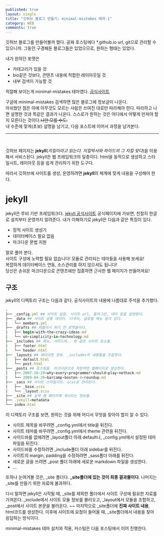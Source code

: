 ```yaml
---
published: true
layout: single
title: "깃허브 블로그 만들기: minimal-mistakes 테마-1"
category: WEB
comments: true
---
```


깃허브 블로그를 만들어볼까 했다. 공짜 호스팅에다 *.github.io url, git으로 관리할 수 있으니까. 그동안 구경해둔 블로그들은 있었으므로, 원하는 형태는 있었다.

내가 원하던 포맷은
- 카테고리가 있을 것
- bio같은 것보다, 콘텐츠 내용에 적합한 레이아웃일 것
- 내부 검색이 가능할 것


적절해 보이는게 minimal-mistakes 테마였다. [공식사이트](https://github.com/mmistakes/minimal-mistakes)

구글에 minimal-mistakes 검색하면 많은 블로그에 정보글이 나온다.  
아쉬웠던 점은 아예 아무것도 모르는 사람은 쓰여진 대로만 따라해야 한다. 따라하고 나면 설명한 것과 똑같은 결과가 나온다. 스스로가 원하는 것은 어디에서 어떻게 만져야 할지 모른다는 것이다.~~나만 모를 수도.~~  
내 수준에 맞게(초보) 설명을 남기고, 다음 포스트에 이어서 과정을 남겨본다.

--------
<br>
  
깃허브 페이지는 **jekyll**(*지킬이라고 읽는다. 지킬박사와 하이드의 그 지킬 맞다*)을 이용해서 서비스된다. jekyll은 웹 프레임워크의 일종이다. html을 동적으로 생성하고 스타일시트, 레이아웃 등을 쉽게 관리하기 위한 도구다.

따라서 깃허브에 사이트를 생성, 운영하려면 **jekyll**의 체계에 맞게 내용을 구성해야 한다.

# jekyll
jekyll은 루비 기반 프레임워크다. [jekyll 공식사이트](https://jekyllrb-ko.github.io/) 공식페이지에 가보면, 친절히 한글로 설치부터 운영까지 알려준다. 
내가 이해하기로 jekyll은 다음과 같은 특징이 있다.
- 정적 사이트 생성기
- 데이터베이스 필요 없음
- 마크다운 문법 지원

말로 풀어 본다.  
사이트 구성에 노력할 필요 없습니다! 모듈로 관리되는 테마들을 사용해 보세요!   
복잡하게 데이터베이스 연동, 소스관리를 하지 않으셔도 됩니다!  
당신은 손쉬운 마크다운으로 콘텐츠에만 집중하면 근사한 웹 페이지가 만들어져요!

## 구조
jekyll의 디렉토리 구조는 다음과 같다. 공식사이트의 내용에 나름대로 주석을 추가했다.
```ruby
.
├── _config.yml ## 사이트 설정. 사이트 url, 플러그인, 테마 등을 설정한다.
├── _data ## 사이트 공통 데이터. 다국어, 글로벌 메뉴 등이 있다.
|   └── members.yml
├── _drafts ## 퍼블리시 하기 전 포맷들이다.
|   ├── begin-with-the-crazy-ideas.md
|   └── on-simplicity-in-technology.md
├── _includes ## 메뉴, 사이드바.. 와 같은 사이트 요소들.
|   ├── footer.html
|   └── header.html
├── _layouts ## 레이아웃 정보. _includes의 내용들을 조합한다.
|   ├── default.html
|   └── post.html
├── _posts ## 포스팅들. 마크다운으로 저장하면 웹페이지로 생성한다.
|   ├── 2007-10-29-why-every-programmer-should-play-nethack.md
|   └── 2009-04-26-barcamp-boston-4-roundup.md
├── _sass ## 사이트 스타일시트. scss로 관리된다.
|   ├── _base.scss
|   └── _layout.scss
├── _site ## 실제 웹 페이지에 게시되는 정보들.
├── .jekyll-metadata
└── index.html
```

이 디렉토리 구조를 보면, 원하는 것을 위해 어디서 무엇을 찾아야 할지 알 수 있다.

- 사이트 제목을 바꾸려면 _config.yml에서 title을 뒤진다.
- 사이트 테마를 바꾸려면 _config.yml에서 theme 관련을 뒤진다.
- 사이드바를 없애려면 _layout폴더 아래 default나, _config.yml에서 설정된 테마 파일을 뒤진다.
- 사이드바를 수정하려면 _include폴더 아래 sidebar를 뒤진다.
- 사이트의 margin, padding을 수정하려면 _sass폴더 아래를 뒤진다.
- 새로운 글을 쓰려면 _post 폴더 아래에 새로운 markdown 파일을 생성한다.
- ...

또하나 눈여겨볼 것은, _site 폴더다. **_site폴더에 있는 것이 최종 결과물이다**. 나머지는 _site를 만들기 위한 자료에 불과하다.


다시 말하면 jekyll은 시작될 때, _site를 제외한 폴더에서 사이트 구성에 필요한 자료를 가져온다. _include에서 사이트 모듈 정보를 불러오고, _layout에서 모듈을 조합하고, _post에서 사이트 본문을 불러온다. ~~ 마지막으로 _site폴더에 **진짜 사이트 내용**, html코드를 생성한다. 이후에 사이트에 요청이 들어올 때, _site폴더에서 내용을 찾아 응답하는 방식이다.  

minimal-mistakes 테마 설치와 적용, 커스텀은 다음 포스팅에서 이어 진행한다.
